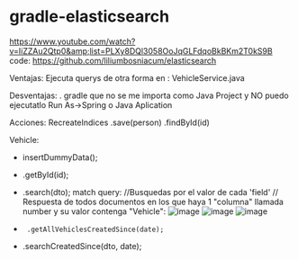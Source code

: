 # gradle-elasticsearch
https://www.youtube.com/watch?v=IiZZAu2Qtp0&amp;list=PLXy8DQl3058OoJqGLFdqoBkBKm2T0kS9B code:  https://github.com/liliumbosniacum/elasticsearch

Ventajas: Ejecuta querys de otra forma en : VehicleService.java 


Desventajas: . gradle que no se me importa como Java Project y NO puedo ejecutatlo Run As->Spring o Java Aplication


Acciones: 
RecreateIndices 
.save(person) 
.findById(id) 
 

Vehicle:    
- insertDummyData(); 
- .getById(id); 
- .search(dto);   match query: //Busquedas por el valor de cada 'field'       // Respuesta de todos documentos en los que haya 1 "columna" llamada number y su valor contenga "Vehicle":
 ![image](https://github.com/alberaja/gradle-elasticsearch/assets/29755489/71087d50-bd68-4608-8e7e-de2487e6fc15)
![image](https://github.com/alberaja/gradle-elasticsearch/assets/29755489/6df7dc51-dd9e-4bc6-b2bb-7d00f7af80d9)
![image](https://github.com/alberaja/gradle-elasticsearch/assets/29755489/03c90ff3-d149-489d-9a24-5a519a5dee76)


-      .getAllVehiclesCreatedSince(date); 
- .searchCreatedSince(dto, date);  


